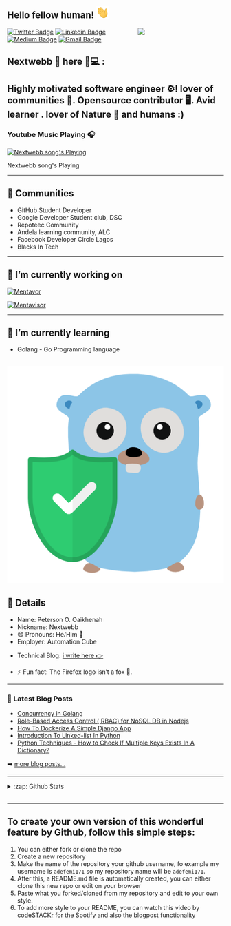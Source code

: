 <!-- <img src="https://raw.githubusercontent.com/adefemi171/adefemi171/master/DevOpsTalk.png" alt=""> -->

<h2> Hello fellow human! <img src="https://raw.githubusercontent.com/ABSphreak/ABSphreak/master/gifs/Hi.gif" width="30px"></h2>

<img align='right' src="https://res.cloudinary.com/nextwebb-devs/image/upload/v1610931763/octocat.jpg" width='200"'>

[![Twitter Badge](https://img.shields.io/badge/-@i_am_nextwebb-1ca0f1?style=flat-square&labelColor=1ca0f1&logo=twitter&logoColor=white&link=https://twitter.com/i_am_nextwebb)](https://twitter.com/i_am_nextwebb)
[![Linkedin Badge](https://img.shields.io/badge/-PetersonOaikhenah-blue?style=flat-square&logo=Linkedin&logoColor=white&link=https://www.linkedin.com/in/peterson-oaikhenah-102645144/)](https://www.linkedin.com/in/peterson-oaikhenah-102645144/) 
[![Medium Badge](https://img.shields.io/badge/-@nextwebb-03a57a?style=flat-square&labelColor=000000&logo=Medium&link=https://medium.com/@nextwebb/)](https://nextwebb.medium.com/)
[![Gmail Badge](https://img.shields.io/badge/-oaikhenahpeterson@gmail.com-c14438?style=flat-square&logo=Gmail&logoColor=white&link=mailto:oaikhenahpeterson@gmail.com)](mailto:oaikhenahpeterson@gmail.com)

## Nextwebb 🚀 here 👋💻 : 

Highly motivated software engineer ⚙️! lover of communities 🥑. Opensource contributor 🖥️. Avid learner . lover of Nature 🌲 and humans :)
---

### Youtube Music Playing 🎧
[<img src="https://res.cloudinary.com/nextwebb-devs/image/upload/v1610932526/Screenshot_from_2021-01-18_02-14-59.png" alt="Nextwebb song's Playing" title="Nextwebb song's Playing" width="350" />](https://music.youtube.com/playlist?list=LM)

Nextwebb song's Playing

---

## 👯 Communities
- GitHub Student Developer
- Google Developer Student club, DSC
- Repoteec Community
- Andela learning community, ALC 
- Facebook Developer Circle Lagos
- Blacks In Tech

---

## 🔭 I’m currently working on
[![Mentavor](https://img.shields.io/badge/Mentavisor-Improving%20qaulity%20mental%20heath%20care%20service-green)](https://app.mentavisor.com)

<a href="https://app.mentavisor.com"><img src="https://res.cloudinary.com/nextwebb-devs/image/upload/v1610930148/logo.png" title="Mentavisor"  ></a>

---

## 🌱 I’m currently learning
- Golang - Go Programming language

![](https://raw.githubusercontent.com/assertgo/icon/master/assertgo_512.png  "We are no longer the gophers who say Ni! We are now the gophers who say ekki-ekki-all-tests-are-green!")
---

## 💬 Details
- Name: Peterson O. Oaikhenah
- Nickname: Nextwebb 
- 😄 Pronouns: He/Him :man: 
- Employer: Automation Cube 
<!-- - Presentations -->
- Technical Blog: [i write here 👉](https://blog.nextwebb.tech/)

- ⚡ Fun fact: The Firefox logo isn’t a fox 🦊.


---

### 📕 Latest Blog Posts

<!-- BLOG-POST-LIST:START -->
- [Concurrency in Golang](https://blog.nextwebb.tech/concurrency-in-golang)
- [Role-Based Access Control ( RBAC) for NoSQL DB in Nodejs](https://blog.nextwebb.tech/role-based-access-control-rbac-for-nosql-db-in-nodejs)
- [How To Dockerize A Simple Django App](https://blog.nextwebb.tech/how-to-dockerize-a-simple-django-app)
- [Introduction To Linked-list In Python](https://blog.nextwebb.tech/introduction-to-linked-list-in-python)
- [Python Techniques - How to Check If Multiple Keys Exists In A Dictionary?](https://blog.nextwebb.tech/python-techniques-how-to-check-if-multiple-keys-exists-in-a-dictionary)
<!-- BLOG-POST-LIST:END -->

➡️ [more blog posts...](https://blog.nextwebb.tech)

---


<details>
  <summary>:zap: Github Stats</summary>

  <img align="left" alt="Nextwebb's Github Stats" src="https://github-readme-stats.vercel.app/api?username=nextwebb&show_icons=true&hide_border=true&theme=dark" />

</details>

<br />

---

## To create your own version of this wonderful feature by Github, follow this simple steps:

1. You can either fork or clone the repo
2. Create a new repository
3. Make the name of the repository your github username, fo example my username is `adefemi171` so my repository name will be `adefemi171`.
4. After this, a README.md file is automatically created, you can either clone this new repo or edit on your browser
5. Paste what you forked/cloned from my repository and edit to your own style.
5. To add more style to your README, you can watch this video by [codeSTACKr](https://www.youtube.com/watch?v=n6d4KHSKqGk) for the Spotify and also the blogpost functionality
